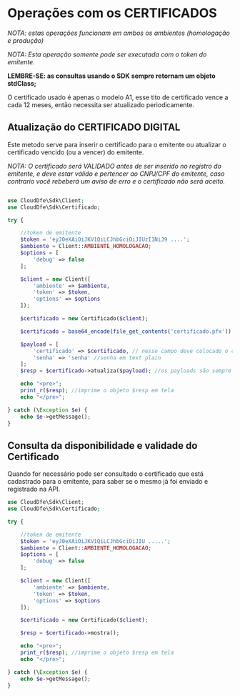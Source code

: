 # Operações com os CERTIFICADOS

*NOTA: estas operações funcionam em ambos os ambientes (homologação e produção)*

*NOTA: Esta operação somente pode ser executada com o token do emitente.*

**LEMBRE-SE: as consultas usando o SDK sempre retornam um objeto stdClass;**

O certificado usado é apenas o modelo A1, esse tito de certificado vence a cada 12 meses, então necessita ser atualizado periodicamente.

## Atualização do CERTIFICADO DIGITAL

Este metodo serve para inserir o certificado para o emitente ou atualizar o certificado vencido (ou a vencer) do emitente.

*NOTA: O certificado será VALIDADO antes de ser inserido no registro do emitente, e deve estar válido e pertencer ao CNPJ/CPF do emitente, caso contrario você rebeberá um aviso de erro e o certificado não será aceito.*

```php

use CloudDfe\Sdk\Client;
use CloudDfe\Sdk\Certificado;

try {

    //token de emitente
    $token = 'eyJ0eXAiOiJKV1QiLCJhbGciOiJIUzI1NiJ9 ....';
    $ambiente = Client::AMBIENTE_HOMOLOGACAO;
    $options = [
        'debug' => false
    ];

    $client = new Client([
        'ambiente' => $ambiente,
        'token' => $token,
        'options' => $options
    ]);

    $certificado = new Certificado($client);

    $certificado = base64_encode(file_get_contents('certificado.pfx'));

    $payload = [
        'certificado' => $certificado, // nesse campo deve colocado o certificado PFX convertido em base64
        'senha' => 'senha' //senha em text plain
    ];
    $resp = $certificado->atualiza($payload); //os payloads são sempre ARRAYS

    echo "<pre>";
    print_r($resp); //imprime o objeto $resp em tela
    echo "</pre>";

} catch (\Exception $e) {
    echo $e->getMessage();
}

```

## Consulta da disponibilidade e validade do Certificado

Quando for necessário pode ser consultado o certificado que está cadastrado para o emitente, para saber se o mesmo já foi enviado e registrado na API.

```php
use CloudDfe\Sdk\Client;
use CloudDfe\Sdk\Certificado;

try {

    //token de emitente
    $token = 'eyJ0eXAiOiJKV1QiLCJhbGciOiJIU .....';
    $ambiente = Client::AMBIENTE_HOMOLOGACAO;
    $options = [
        'debug' => false
    ];

    $client = new Client([
        'ambiente' => $ambiente,
        'token' => $token,
        'options' => $options
    ]);

    $certificado = new Certificado($client);

    $resp = $certificado->mostra();

    echo "<pre>";
    print_r($resp); //imprime o objeto $resp em tela
    echo "</pre>";

} catch (\Exception $e) {
    echo $e->getMessage();
}
```
